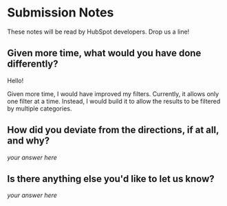 # Submission Notes

These notes will be read by HubSpot developers. Drop us a line!

## Given more time, what would you have done differently?

Hello! 

Given more time, I would have improved my filters. Currently, it allows only one filter at a time. Instead, I would build it to allow the results to be filtered by multiple categories. 

## How did you deviate from the directions, if at all, and why?

_your answer here_

## Is there anything else you'd like to let us know?

_your answer here_

